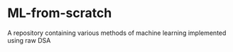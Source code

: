 # ML-from-scratch
A repository containing various methods of machine learning implemented using raw DSA
